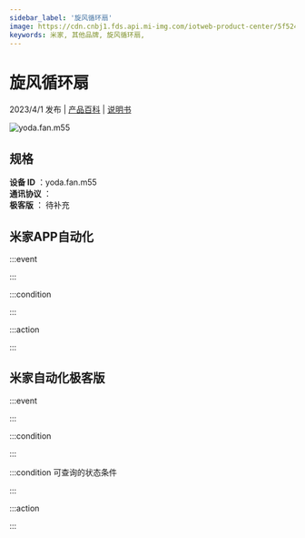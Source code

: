 ```yaml
---
sidebar_label: '旋风循环扇'
image: https://cdn.cnbj1.fds.api.mi-img.com/iotweb-product-center/5f524ddc2681bae9ed128cdb4bfaaa01_1679629711731.png?GalaxyAccessKeyId=AKVGLQWBOVIRQ3XLEW&Expires=9223372036854775807&Signature=CwSDMxgVFYlwjiESeGRLTfcnYfo=
keywords: 米家, 其他品牌, 旋风循环扇, 
---
```

# 旋风循环扇

2023/4/1 发布 | [产品百科](https://home.mi.com/webapp/content/baike/product/index.html?model=yoda.fan.m55/) | [说明书](https://home.mi.com/views/introduction.html?model=yoda.fan.m55&region=cn)

![yoda.fan.m55](https://cdn.cnbj1.fds.api.mi-img.com/iotweb-product-center/5f524ddc2681bae9ed128cdb4bfaaa01_1679629711731.png?GalaxyAccessKeyId=AKVGLQWBOVIRQ3XLEW&Expires=9223372036854775807&Signature=CwSDMxgVFYlwjiESeGRLTfcnYfo=)

## 规格  
> 
**设备 ID** ：yoda.fan.m55  
**通讯协议** ：  
**极客版**  ： 待补充 


## 米家APP自动化  

:::event  

:::

:::condition  

:::

:::action   

:::

## 米家自动化极客版  

:::event  

:::

:::condition  

:::

:::condition 可查询的状态条件  

:::

:::action  

:::

        
